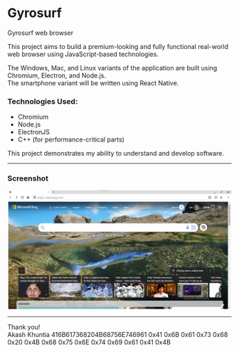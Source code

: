 # Gyrosurf

Gyrosurf web browser

This project aims to build a premium-looking and fully functional real-world web browser using JavaScript-based technologies.

The Windows, Mac, and Linux variants of the application are built using Chromium, Electron, and Node.js.  
The smartphone variant will be written using React Native.

### Technologies Used:
- Chromium
- Node.js
- ElectronJS
- C++ (for performance-critical parts)

This project demonstrates my ability to understand and develop software.

---

### Screenshot

![Gyrosurf App Screenshot](Windows/AppScreenshots/AppImage1.png)

---

Thank you!  
Akash Khuntia
416B617368204B68756E746961
0x41 0x6B 0x61 0x73 0x68 0x20 0x4B 0x68 0x75 0x6E 0x74 0x69 0x61
0x41 0x4B